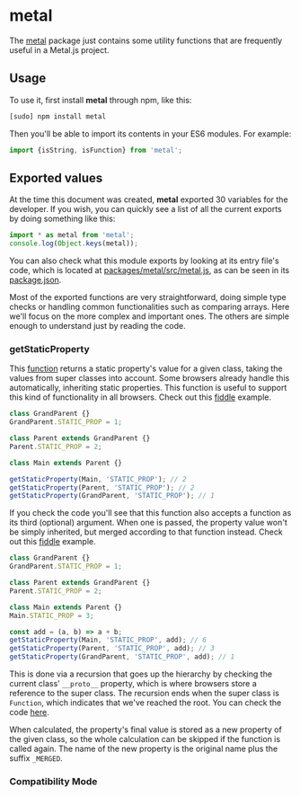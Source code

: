 # metal

The [metal](https://github.com/metal/metal.js/tree/master/packages/metal)
package just contains some utility functions that are frequently useful in a
Metal.js project.

## Usage

To use it, first install **metal** through npm, like this:
```sh
[sudo] npm install metal
```

Then you'll be able to import its contents in your ES6 modules. For example:

```js
import {isString, isFunction} from 'metal';
```

## Exported values

At the time this document was created, **metal** exported 30 variables for the
developer. If you wish, you can quickly see a list of all the current exports by
doing something like this:

```js
import * as metal from 'metal';
console.log(Object.keys(metal));
```

You can also check what this module exports by looking at its entry file's code,
which is located at
[packages/metal/src/metal.js](https://github.com/metal/metal.js/blob/master/packages/metal/src/metal.js),
as can be seen in its [package.json](https://github.com/metal/metal.js/blob/master/packages/metal/package.json#L16).

Most of the exported functions are very straightforward, doing simple type
checks or handling common functionalities such as comparing arrays. Here we'll
focus on the more complex and important ones. The others are simple enough to
understand just by reading the code.

### getStaticProperty

This [function](https://github.com/metal/metal.js/blob/3edfe6d8e1735c249a31d1dd0af46aacd2121fda/packages/metal/src/coreNamed.js#L120)
returns a static property's value for a given class, taking the values from
super classes into account. Some browsers already handle this automatically,
inheriting static properties. This function is useful to support this kind of
functionality in all browsers. Check out this
[fiddle](https://jsfiddle.net/metaljs/jbofym7e/) example.

```js
class GrandParent {}
GrandParent.STATIC_PROP = 1;

class Parent extends GrandParent {}
Parent.STATIC_PROP = 2;

class Main extends Parent {}

getStaticProperty(Main, 'STATIC_PROP'); // 2
getStaticProperty(Parent, 'STATIC_PROP'); // 2
getStaticProperty(GrandParent, 'STATIC_PROP'); // 1
```

If you check the code you'll see that this function also accepts a function as
its third (optional) argument. When one is passed, the property value won't be
simply inherited, but merged according to that function instead. Check out this
[fiddle](https://jsfiddle.net/metaljs/b9q5LL7z/) example.

```js
class GrandParent {}
GrandParent.STATIC_PROP = 1;

class Parent extends GrandParent {}
Parent.STATIC_PROP = 2;

class Main extends Parent {}
Main.STATIC_PROP = 3;

const add = (a, b) => a + b;
getStaticProperty(Main, 'STATIC_PROP', add); // 6
getStaticProperty(Parent, 'STATIC_PROP', add); // 3
getStaticProperty(GrandParent, 'STATIC_PROP', add); // 1
```

This is done via a recursion that goes up the hierarchy by checking the current
class' `__proto__` property, which is where browsers store a reference to
the super class. The recursion ends when the super class is `Function`, which
indicates that we've reached the root. You can check the code [here](https://github.com/metal/metal.js/blob/3edfe6d8e1735c249a31d1dd0af46aacd2121fda/packages/metal/src/coreNamed.js#L120).

When calculated, the property's final value is stored as a new property of the
given class, so the whole calculation can be skipped if the function is called
again. The name of the new property is the original name plus the suffix
`_MERGED`.

### Compatibility Mode
